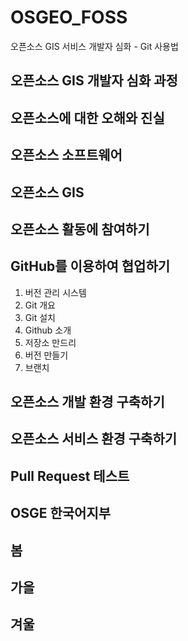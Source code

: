 # OSGEO_FOSS
오픈소스 GIS 서비스 개발자 심화 - Git 사용법

## 오픈소스 GIS 개발자 심화 과정

## 오픈소스에 대한 오해와 진실

## 오픈소스 소프트웨어

## 오픈소스 GIS

## 오픈소스 활동에 참여하기

## GitHub를 이용하여 협업하기
1. 버전 관리 시스템
2. Git 개요
3. Git 설치
4. Github 소개
5. 저장소 만드리
6. 버전 만들기
7. 브랜치

## 오픈소스 개발 환경 구축하기

## 오픈소스 서비스 환경 구축하기

## Pull Request 테스트


## OSGE 한국어지부

## 봄

## 가을

## 겨울

